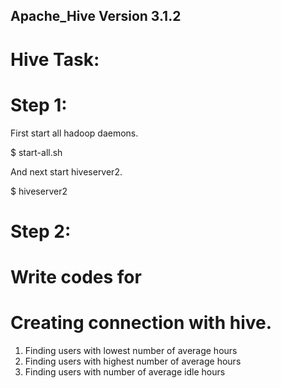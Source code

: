 ## Apache_Hive Version 3.1.2

# Hive Task:

# Step 1:

First start all hadoop daemons.

$ start-all.sh

And next start hiveserver2.

$ hiveserver2

# Step 2:

 # Write codes for 
 # Creating connection with hive.

1) Finding users with lowest number of average hours
2) Finding users with highest number of average hours
3) Finding users with number of average idle hours


